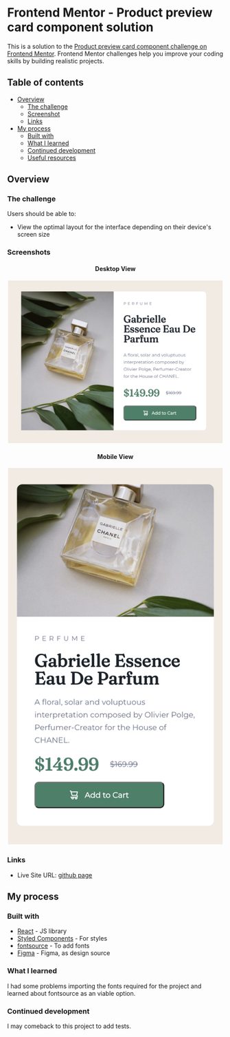 # Frontend Mentor - Product preview card component solution

This is a solution to the [Product preview card component challenge on Frontend Mentor](https://www.frontendmentor.io/challenges/product-preview-card-component-GO7UmttRfa). Frontend Mentor challenges help you improve your coding skills by building realistic projects.

## Table of contents

- [Overview](#overview)
  - [The challenge](#the-challenge)
  - [Screenshot](#screenshot)
  - [Links](#links)
- [My process](#my-process)
  - [Built with](#built-with)
  - [What I learned](#what-i-learned)
  - [Continued development](#continued-development)
  - [Useful resources](#useful-resources)

## Overview

### The challenge

Users should be able to:

- View the optimal layout for the interface depending on their device's screen size

### Screenshots

<div align="center">

  #### Desktop View
  
  <div align="center">
    <img src="./public/desktop-view.png" style="width: 500px"/>
  </div>
  
  #### Mobile View
  
  <div align="center">
    <img src="./public/mobile-view.png" style="width: 500px"/>
  </div>

</div>

### Links

- Live Site URL: [github page](https://nicorithner.github.io/product-card-fem-challenge-solution/)

## My process

### Built with

- [React](https://reactjs.org/) - JS library
- [Styled Components](https://styled-components.com/) - For styles
- [fontsource](https://fontsource.org/) - To add fonts
- [Figma](https://www.figma.com/) - Figma, as design source

### What I learned

I had some problems importing the fonts required for the project and learned about fontsource as an viable option.

### Continued development

I may comeback to this project to add tests.
